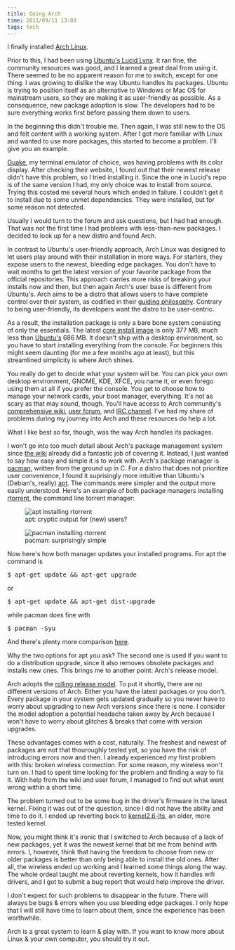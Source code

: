 ```yaml
---
title: Going Arch
time: 2011/09/11 13:03
tags: tech
---
```

I finally installed [Arch Linux](http://archlinux.org).

Prior to this, I had been using [Ubuntu's Lucid Lynx](https://wiki.ubuntu.com/LucidLynx). It ran fine, the community resources was good, and I learned a great deal from using it. There seemed to be no apparent reason for me to switch, except for one thing. I was growing to dislike the way Ubuntu handles its packages. Ubuntu is trying to position itself as an alternative to Windows or Mac OS for mainstream users, so they are making it as user-friendly as possible. As a consequence, new package adoption is slow. The developers had to be sure everything works first before passing them down to users. 

In the beginning this didn't trouble me. Then again, I was still new to the OS and felt content with a working system. After I got more familiar with Linux and wanted to use more packages, this started to become a problem. I'll give you an example.

[Guake](http://guake.org/), my terminal emulator of choice, was having problems with its color display. After checking their website, I found out that their newest release didn't have this problem, so I tried installing it. Since the one in Lucid's repo is of the same version I had, my only choice was to install from source. Trying this costed me several hours which ended in failure. I couldn't get it to install due to some unmet dependencies. They were installed, but for some reason not detected. 

Usually I would turn to the forum and ask questions, but I had had enough. That was not the first time I had problems with less-than-new packages. I decided to look up for a new distro and found Arch.

In contrast to Ubuntu's user-friendly approach, Arch Linux was designed to let users play around with their installation in more ways. For starters, they expose users to the newest, bleeding edge packages. You don't have to wait months to get the latest version of your favorite package from the official repositories. This approach carries more risks of breaking your installs now and then, but then again Arch's user base is different from Ubuntu's. Arch aims to be a distro that allows users to have complete control over their system, as codified in their [guiding philosophy](https://wiki.archlinux.org/index.php/The_Arch_Way). Contrary to being user-friendly, its developers want the distro to be user-centric.

As a result, the installation package is only a bare bone system consisting of only the essentials. The latest [core install image](http://www.archlinux.org/news/20110819-installation-media/) is only 377 MB, much less than [Ubuntu's](http://releases.ubuntu.com/10.10/) 686 MB. It doesn't ship with a desktop environment, so you have to start installing everything from the console. For beginners this might seem daunting (for me a few months ago at least), but this streamlined simplicity is where Arch shines.

You really do get to decide what your system will be. You can pick your own desktop environment, GNOME, KDE, XFCE, you name it, or even forego using them at all if you prefer the console. You get to choose how to manage your network cards, your boot manager, everything. It's not as scary as that may sound, though. You'll have access to Arch community's [comprehensive wiki](https://wiki.archlinux.org/index.php/Main_Page), [user forum](https://bbs.archlinux.org/), and [IRC channel](https://wiki.archlinux.org/index.php/IRC_Channel). I've had my share of problems during my journey into Arch and these resources do help a lot. 

What I like best so far, though, was the way Arch handles its packages.

I won't go into too much detail about Arch's package management system since [the wiki](https://wiki.archlinux.org/index.php/Arch_Build_System) already did a fantastic job of covering it. Instead, I just wanted to say how easy and simple it is to work with. Arch's package manager is [pacman](https://wiki.archlinux.org/index.php/Pacman), written from the ground up in C. For a distro that does not prioritize user convenience, I found it suprisingly more intuitive than Ubuntu's (Debian's, really) [apt](http://wiki.debian.org/Apt). The commands were simpler and the output more easily understood. Here's an example of both package managers installing [rtorrent](http://libtorrent.rakshasa.no/), the command line torrent manager:

<figure>
  <img src="/img/blog/003_apt.jpg" alt="apt installing rtorrent" title="apt installing rtorrent">
  <figcaption>apt: cryptic output for (new) users?</figcaption>
</figure>
<figure>
  <img src="/img/blog/003_pacman.jpg" alt="pacman installing rtorrent" title="pacman installing rtorrent">
  <figcaption>pacman: surprisingly simple</figcaption>
</figure>

Now here's how both manager updates your installed programs. For apt the command is 

<pre>$ apt-get update && apt-get upgrade</pre>

or

<pre>$ apt-get update && apt-get dist-upgrade</pre>

while pacman does fine with 

<pre>$ pacman -Syu</pre>

And there's plenty more comparison [here](https://wiki.archlinux.org/index.php/Pacman_Rosetta).

Why the two options for apt you ask? The second one is used if you want to do a distribution upgrade, since it also removes obsolete packages and installs new ones. This brings me to another point: Arch's release model. 

Arch adopts the [rolling release model](http://en.wikipedia.org/wiki/Rolling_release). To put it shortly, there are no different versions of Arch. Either you have the latest packages or you don't. Every package in your system gets updated gradually so you never have to worry about upgrading to new Arch versions since there is none. I consider the model adoption a potential headache taken away by Arch because I won't have to worry about glitches & breaks that come with version upgrades. 

These advantages comes with a cost, naturally. The freshest and newest of packages are not that thouroughly tested yet, so you have the risk of introducing errors now and then. I already experienced my first problem with this: broken wireless connection. For some reason, my wireless won't turn on. I had to spent time looking for the problem and finding a way to fix it. With help from the wiki and user forum, I managed to find out what went wrong within a short time.

The problem turned out to be some bug in the driver's firmware in the latest kernel. Fixing it was out of the question, since I did not have the ability and time to do it. I ended up reverting back to [kernel2.6-lts](https://bbs.archlinux.org/viewtopic.php?id=78784), an older, more tested kernel.

Now, you might think it's ironic that I switched to Arch because of a lack of new packages, yet it was the newest kernel that bit me from behind with errors. I, however, think that having the freedom to choose from new or older packages is better than only being able to install the old ones. After all, the wireless ended up working and I learned some things along the way. The whole ordeal taught me about reverting kernels, how it handles wifi drivers, and I got to submit a bug report that would help improve the driver.

I don't expect for such problems to disappear in the future. There will always be bugs & errors when you use bleeding edge packages. I only hope that I will still have time to learn about them, since the experience has been worthwhile.

Arch is a great system to learn & play with. If you want to know more about Linux & your own computer, you should try it out.
